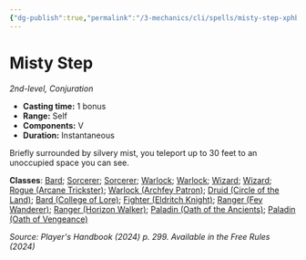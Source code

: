 ```yaml
---
{"dg-publish":true,"permalink":"/3-mechanics/cli/spells/misty-step-xphb/","tags":["ttrpg-cli/compendium/src/5e/xphb","ttrpg-cli/spell/class/bard","ttrpg-cli/spell/class/sorcerer","ttrpg-cli/spell/class/warlock","ttrpg-cli/spell/class/wizard","ttrpg-cli/spell/feat/fey-teleportation","ttrpg-cli/spell/feat/fey-touched","ttrpg-cli/spell/level/2nd-level","ttrpg-cli/spell/race/elf","ttrpg-cli/spell/school/conjuration","ttrpg-cli/spell/subclass/arcane-trickster","ttrpg-cli/spell/subclass/archfey-patron","ttrpg-cli/spell/subclass/circle-of-the-land","ttrpg-cli/spell/subclass/college-of-lore","ttrpg-cli/spell/subclass/eldritch-knight","ttrpg-cli/spell/subclass/fey-wanderer","ttrpg-cli/spell/subclass/horizon-walker","ttrpg-cli/spell/subclass/oath-of-the-ancients","ttrpg-cli/spell/subclass/oath-of-vengeance"],"created":"2025-03-01T17:25:23.891-05:00","updated":"2025-03-13T17:20:05.887-04:00"}
---
```


# Misty Step
*2nd-level, Conjuration*  


- **Casting time:** 1 bonus
- **Range:** Self
- **Components:** V
- **Duration:** Instantaneous

Briefly surrounded by silvery mist, you teleport up to 30 feet to an unoccupied space you can see.

**Classes**: [Bard](list-spells-classes-bard); [Sorcerer](list-spells-classes-sorcerer); [Sorcerer](list-spells-classes-sorcerer); [Warlock](list-spells-classes-warlock); [Warlock](list-spells-classes-warlock); [Wizard](list-spells-classes-wizard); [Wizard](list-spells-classes-wizard); [Rogue (Arcane Trickster)](list-spells-classes-rogue-xphb-arcane-trickster-xphb); [Warlock (Archfey Patron)](list-spells-classes-warlock-xphb-archfey-patron-xphb); [Druid (Circle of the Land)](list-spells-classes-druid-xphb-circle-of-the-land-xphb); [Bard (College of Lore)](list-spells-classes-bard-xphb-college-of-lore-xphb); [Fighter (Eldritch Knight)](list-spells-classes-fighter-xphb-eldritch-knight-xphb); [Ranger (Fey Wanderer)](list-spells-classes-ranger-xphb-fey-wanderer-xphb); [Ranger (Horizon Walker)](list-spells-classes-ranger-xphb-horizon-walker-xge); [Paladin (Oath of the Ancients)](list-spells-classes-paladin-xphb-oath-of-the-ancients-xphb); [Paladin (Oath of Vengeance)](list-spells-classes-paladin-xphb-oath-of-vengeance-xphb)

*Source: Player's Handbook (2024) p. 299. Available in the Free Rules (2024)*